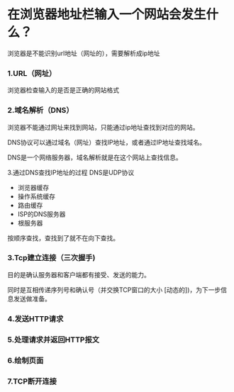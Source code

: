 # 在浏览器地址栏输入一个网站会发生什么？



浏览器是不能识别url地址（网址的），需要解析成ip地址



### 1.URL（网址）

浏览器检查输入的是否是正确的网站格式



### 2.域名解析（DNS）

浏览器不能通过网址来找到网站，只能通过ip地址查找到对应的网站。

DNS协议可以通过域名（网址）查找IP地址，或者通过IP地址查找域名。

DNS是一个网络服务器，域名解析就是在这个网站上查找信息。



3.通过DNS查找IP地址的过程  DNS是UDP协议

- 浏览器缓存
- 操作系统缓存
- 路由缓存
- ISP的DNS服务器
- 根服务器

按顺序查找，查找到了就不在向下查找。



### 3.Tcp建立连接（三次握手)

目的是确认服务器和客户端都有接受、发送的能力。

同时是互相传递序列号和确认号（并交换TCP窗口的大小 [动态的])，为下一步信息发送做准备。



### 4.发送HTTP请求





### 5.处理请求并返回HTTP报文



### 6.绘制页面



### 7.TCP断开连接














